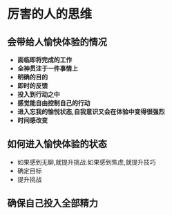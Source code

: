 # 厉害的人的思维

## 会带给人愉快体验的情况

- **面临即将完成的工作**
- **全神贯注于一件事情上**
- **明确的目的**
- **即时的反馈**
- **投入到行动之中**
- **感觉能自由控制自己的行动**
- **进入忘我的愉悦状态,自我意识又会在体验中变得很强烈**
- **时间感改变**

## 如何进入愉快体验的状态

- 如果感到无聊,就提升挑战.如果感到焦虑,就提升技巧
- 确定目标
- 提升挑战

## 确保自己投入全部精力
